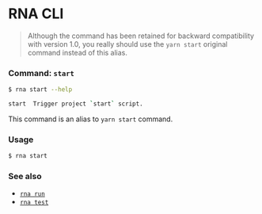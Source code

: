 # RNA CLI

> Although the command has been retained for backward compatibility with version 1.0, you really should use the `yarn start` original command instead of this alias.

### Command: `start`

```sh
$ rna start --help

start  Trigger project `start` script.
```

This command is an alias to `yarn start` command.

### Usage
```sh
$ rna start
```

### See also

* [`rna run`](../run/)
* [`rna test`](../test/)
